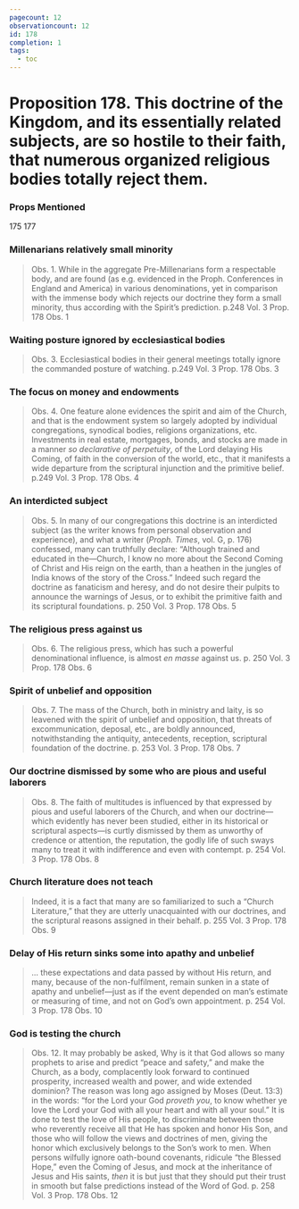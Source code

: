 ```yaml
---
pagecount: 12
observationcount: 12
id: 178
completion: 1
tags:
  - toc
---
```

# Proposition 178. This doctrine of the Kingdom, and its essentially related subjects, are so hostile to their faith, that numerous organized religious bodies totally reject them.

### Props Mentioned
175 177 
### Millenarians relatively small minority
>Obs. 1. While in the aggregate Pre-Millenarians form a respectable body, and are found (as e.g. evidenced in the Proph. Conferences in England and America) in various denominations, yet in comparison with the immense body which rejects our doctrine they form a small minority, thus according with the Spirit’s prediction.
>p.248 Vol. 3 Prop. 178 Obs. 1
### Waiting posture ignored by ecclesiastical bodies
>Obs. 3. Ecclesiastical bodies in their general meetings totally ignore the commanded posture of watching.
>p.249 Vol. 3 Prop. 178 Obs. 3
### The focus on money and endowments
>Obs. 4. One feature alone evidences the spirit and aim of the Church, and that is the endowment system so largely adopted by individual congregations, synodical bodies, religions organizations, etc. Investments in real estate, mortgages, bonds, and stocks are made in a manner *so declarative of perpetuity*, of the Lord delaying His Coming, of faith in the conversion of the world, etc., that it manifests a wide departure from the scriptural injunction and the primitive belief.
>p.249 Vol. 3 Prop. 178 Obs. 4
### An interdicted subject
>Obs. 5. In many of our congregations this doctrine is an interdicted subject (as the writer knows from personal observation and experience), and what a writer (*Proph. Times*, vol. G, p. 176) confessed, many can truthfully declare: “Although trained and educated in the—Church, I know no more about the Second Coming of Christ and His reign on the earth, than a heathen in the jungles of India knows of the story of the Cross.” Indeed such regard the doctrine as fanaticism and heresy, and do not desire their pulpits to announce the warnings of Jesus, or to exhibit the primitive faith and its scriptural foundations.
>p. 250 Vol. 3 Prop. 178 Obs. 5 
### The religious press against us
>Obs. 6. The religious press, which has such a powerful denominational influence, is almost *en masse* against us.
>p. 250 Vol. 3 Prop. 178 Obs. 6 
### Spirit of unbelief and opposition
>Obs. 7. The mass of the Church, both in ministry and laity, is so leavened with the spirit of unbelief and opposition, that threats of excommunication, deposal, etc., are boldly announced, notwithstanding the antiquity, antecedents, reception, scriptural foundation of the doctrine.
>p. 253 Vol. 3 Prop. 178 Obs. 7 
### Our doctrine dismissed by some who are pious and useful laborers
>Obs. 8. The faith of multitudes is influenced by that expressed by pious and useful laborers of the Church, and when our doctrine—which evidently has never been studied, either in its historical or scriptural aspects—is curtly dismissed by them as unworthy of credence or attention, the reputation, the godly life of such sways many to treat it with indifference and even with contempt.
>p. 254 Vol. 3 Prop. 178 Obs. 8
### Church literature does not teach
>Indeed, it is a fact that many are so familiarized to such a “Church Literature,” that they are utterly unacquainted with our doctrines, and the scriptural reasons assigned in their behalf.
>p. 255 Vol. 3 Prop. 178 Obs. 9
### Delay of His return sinks some into apathy and unbelief
>... these expectations and data passed by without His return, and many, because of the non-fulfilment, remain sunken in a state of apathy and unbelief—just as if the event depended on man’s estimate or measuring of time, and not on God’s own appointment.
>p. 254 Vol. 3 Prop. 178 Obs. 10
### God is testing the church
>Obs. 12. It may probably be asked, Why is it that God allows so many prophets to arise and predict “peace and safety,” and make the Church, as a body, complacently look forward to continued prosperity, increased wealth and power, and wide extended dominion? The reason was long ago assigned by Moses (Deut. 13:3) in the words: “for the Lord your God *proveth you*, to know whether ye love the Lord your God with all your heart and with all your soul.” It is done to test the love of His people, to discriminate between those who reverently receive all that He has spoken and honor His Son, and those who will follow the views and doctrines of men, giving the honor which exclusively belongs to the Son’s work to men. When persons wilfully ignore oath-bound covenants, ridicule “the Blessed Hope,” even the Coming of Jesus, and mock at the inheritance of Jesus and His saints, *then* it is but just that they should put their trust in smooth but false predictions instead of the Word of God.
>p. 258 Vol. 3 Prop. 178 Obs. 12



